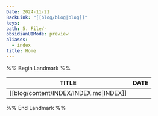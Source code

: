 ```yaml
---
Date: 2024-11-21
BackLink: "[[blog/blog|blog]]"
keys: 
path: 5. File/-
obsidianUIMode: preview
aliases:
  - index
title: Home
---
```

%% Begin Landmark %%

|TITLE|DATE|
|---|---|
|[[blog/content/INDEX/INDEX.md\|INDEX]]||


%% End Landmark %%


